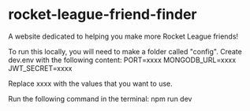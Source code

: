 # rocket-league-friend-finder
A website dedicated to helping you make more Rocket League friends!

To run this locally, you will need to make a folder called "config".
Create dev.env with the following content:
PORT=xxxx
MONGODB_URL=xxxx
JWT_SECRET=xxxx

Replace xxxx with the values that you want to use.

Run the following command in the terminal: npm run dev
